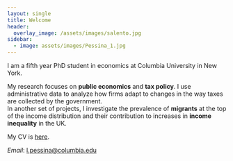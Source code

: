 ```yaml
---
layout: single
title: Welcome
header: 
  overlay_image: /assets/images/salento.jpg
sidebar:
  - image: assets/images/Pessina_1.jpg
---
```


I am a fifth year PhD student in economics at Columbia University in New York.

My research focuses on **public economics** and **tax policy**. I use administrative data to analyze how firms adapt to changes in the way taxes are collected by the government.         
In another set of projects, I investigate the prevalence of **migrants** at the top of the income distribution and their contribution to increases in **income inequality** in the UK. 

My CV is [here](https://lorenzopessina.com/cv/Pessina_cv.pdf). 

*Email*: l.pessina@columbia.edu
